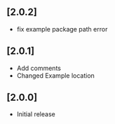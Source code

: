 ## [2.0.2] 
* fix example package path error

## [2.0.1] 
* Add comments
* Changed Example location

## [2.0.0] 
* Initial release
